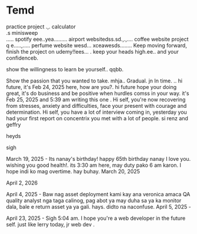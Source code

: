 # Temd
practice project
.,.
calculator <br> .s
minisweep <br>.....
spotify eee..yea.........
airport websitedss.sd.,.,....
coffee website project q e.....,.....
perfume website wesd...
xceawesds........
Keep moving forward, finish the project on udemy!!ees...
.
keep your heads high.ee..
and your confidenceb.

show the willingness to learn
be yourself..
qqbb.

Show the passion that you wanted to take.
mhja..
Gradual.
jn
In time.
.. hi future, it's Feb 24, 2025 here, how are you?. 
hi future hope your doing great, it's do business and be positive when hurdles comss in your way. it's Feb 25, 2025 and 5:39 am writing this one
.
Hi self, you're now recovering from stresses, anxiety and difficulties, face your present with courage and determination.
Hi self, you have a lot of interview coming in, yesterday you had your first report on concentrix you met with a lot of people. si renz and geffry

heyds

sigh

March 19, 2025 - Its nanay's birthday! happy 65th birthday nanay I love you. wishing you good health!. its 3:30 am here, may duty pako 6 am karon. I hope indi ko mag overtime. hay buhay.
March 20, 2025

April 2, 2026

April 4, 2025 - Baw nag asset deployment kami kay ana veronica amaca QA quality analyst nga taga calinog, pag abot ya may duha sa ya  ka monitor dala, bale e return asset ya ya gali. hays. didto na naconfuse.
April 5, 2025 - 

April 23, 2025 - Sigh 5:04 am. I hope you're a web developer in the future self. just like lerry today, jr web dev .
